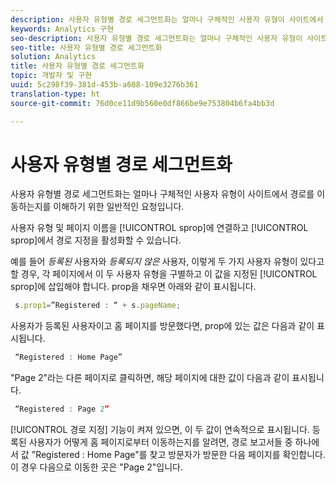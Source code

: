 ```yaml
---
description: 사용자 유형별 경로 세그먼트화는 얼마나 구체적인 사용자 유형이 사이트에서 경로를 이동하는지를 이해하기 위한 일반적인 요청입니다.
keywords: Analytics 구현
seo-description: 사용자 유형별 경로 세그먼트화는 얼마나 구체적인 사용자 유형이 사이트에서 경로를 이동하는지를 이해하기 위한 일반적인 요청입니다.
seo-title: 사용자 유형별 경로 세그먼트화
solution: Analytics
title: 사용자 유형별 경로 세그먼트화
topic: 개발자 및 구현
uuid: 5c298f39-381d-453b-a608-109e3276b361
translation-type: ht
source-git-commit: 76d0ce11d9b560e0df866be9e753804b6fa4bb3d

---
```



# 사용자 유형별 경로 세그먼트화

사용자 유형별 경로 세그먼트화는 얼마나 구체적인 사용자 유형이 사이트에서 경로를 이동하는지를 이해하기 위한 일반적인 요청입니다.

사용자 유형 및 페이지 이름을 [!UICONTROL sprop]에 연결하고 [!UICONTROL sprop]에서 경로 지정을 활성화할 수 있습니다.

예를 들어 _등록된_ 사용자와 _등록되지 않은_ 사용자, 이렇게 두 가지 사용자 유형이 있다고 할 경우, 각 페이지에서 이 두 사용자 유형을 구별하고 이 값을 지정된 [!UICONTROL sprop]에 삽입해야 합니다. prop을 채우면 아래와 같이 표시됩니다.

```js
 s.prop1=”Registered : “ + s.pageName;
```

사용자가 등록된 사용자이고 홈 페이지를 방문했다면, prop에 있는 값은 다음과 같이 표시됩니다.

```js
 “Registered : Home Page”
```

"Page 2"라는 다른 페이지로 클릭하면, 해당 페이지에 대한 값이 다음과 같이 표시됩니다.

```js
 “Registered : Page 2”
```

[!UICONTROL 경로 지정] 기능이 켜져 있으면, 이 두 값이 연속적으로 표시됩니다. 등록된 사용자가 어떻게 홈 페이지로부터 이동하는지를 알려면, 경로 보고서들 중 하나에서 값 "Registered : Home Page"를 찾고 방문자가 방문한 다음 페이지를 확인합니다. 이 경우 다음으로 이동한 곳은 "Page 2"입니다.
